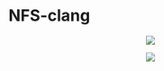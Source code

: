 # NFS-clang

<p align="center">
<img src="https://raw.githubusercontent.com/NFS-Project/NFS-clang/main/Screenshot_20220925-205648_Setelan.png" > 
</p>

<p align="center">
<img src="https://raw.githubusercontent.com/NFS-Project/NFS-clang/main/Screenshot_20221115-205718_Setelan.png" >
</p>
